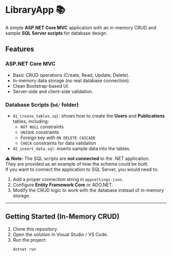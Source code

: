# LibraryApp 📚

A simple **ASP.NET Core MVC** application with an in-memory CRUD and sample **SQL Server scripts** for database design.

## Features
### ASP.NET Core MVC
- Basic CRUD operations (Create, Read, Update, Delete).
- In-memory data storage (no real database connection).
- Clean Bootstrap-based UI.
- Server-side and client-side validation.

### Database Scripts (`bd/` folder)
- `01_create_tables.sql`: shows how to create the **Users** and **Publications** tables, including:
  - `NOT NULL` constraints
  - `UNIQUE` constraints
  - Foreign key with `ON DELETE CASCADE`
  - `CHECK` constraints for data validation
- `02_insert_data.sql`: inserts sample data into the tables.

⚠️ **Note:** The SQL scripts are **not connected** to the .NET application.  
They are provided as an example of how the schema could be built.  
If you want to connect the application to SQL Server, you would need to:
1. Add a proper connection string in `appsettings.json`.
2. Configure **Entity Framework Core** or ADO.NET.
3. Modify the CRUD logic to work with the database instead of in-memory storage.

---

## Getting Started (In-Memory CRUD)
1. Clone this repository.
2. Open the solution in Visual Studio / VS Code.
3. Run the project:
   ```bash
   dotnet run
